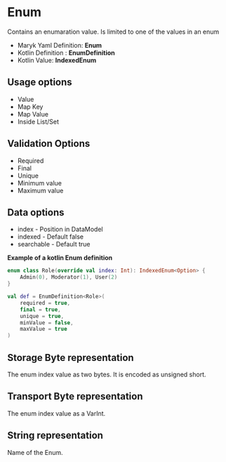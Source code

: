 # Enum
Contains an enumaration value. Is limited to one of the values in an enum

- Maryk Yaml Definition: **Enum**
- Kotlin Definition : **EnumDefinition**
- Kotlin Value: **IndexedEnum**

## Usage options
- Value
- Map Key
- Map Value
- Inside List/Set

## Validation Options
- Required
- Final
- Unique
- Minimum value
- Maximum value

## Data options
- index - Position in DataModel 
- indexed - Default false
- searchable - Default true

**Example of a kotlin Enum definition**
```kotlin
enum class Role(override val index: Int): IndexedEnum<Option> {
    Admin(0), Moderator(1), User(2)
}

val def = EnumDefinition<Role>(
    required = true,
    final = true,
    unique = true,
    minValue = false,
    maxValue = true
)
```

## Storage Byte representation
The enum index value as two bytes. It is encoded as unsigned short.

## Transport Byte representation
The enum index value as a VarInt.

## String representation
Name of the Enum. 
